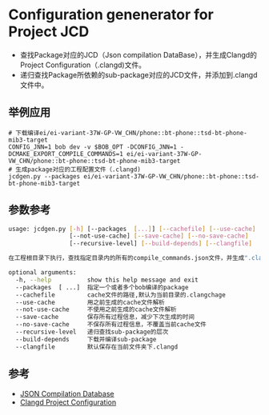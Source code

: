 # Configuration genenerator for Project JCD 

- 查找Package对应的JCD（Json compilation DataBase），并生成Clangd的Project Configuration（.clangd)文件。
- 递归查找Package所依赖的sub-package对应的JCD文件，并添加到.clangd文件中。 

## 举例应用

```
# 下载编译ei/ei-variant-37W-GP-VW_CHN/phone::bt-phone::tsd-bt-phone-mib3-target
CONFIG_JNN=1 bob dev -v $BOB_OPT -DCONFIG_JNN=1 -DCMAKE_EXPORT_COMPILE_COMMANDS=1 ei/ei-variant-37W-GP-VW_CHN/phone::bt-phone::tsd-bt-phone-mib3-target
# 生成package对应的工程配置文件（.clangd)
jcdgen.py --packages ei/ei-variant-37W-GP-VW_CHN/phone::bt-phone::tsd-bt-phone-mib3-target
```

## 参数参考

```bash
usage: jcdgen.py [-h] [--packages  [...]] [--cachefile] [--use-cache]
                 [--not-use-cache] [--save-cache] [--no-save-cache]
                 [--recursive-level] [--build-depends] [--clangfile]

在工程根目录下执行，查找指定目录内的所有的compile_commands.json文件，并生成".clang"文件到指定目录

optional arguments:
  -h, --help          show this help message and exit
  --packages  [ ...]  指定一个或者多个bob编译的package
  --cachefile         cache文件的路径,默认为当前目录的.clangchage
  --use-cache         用之前生成的cache文件解析
  --not-use-cache     不使用之前生成的cache文件解析
  --save-cache        保存所有过程信息，减少下次生成的时间
  --no-save-cache     不保存所有过程信息，不覆盖当前cache文件
  --recursive-level   递归查找sub-package的层次
  --build-depends     下载并编译sub-package
  --clangfile         默认保存在当前文件夹下.clangd
```
## 参考


- [JSON Compilation Database](https://clang.llvm.org/docs/JSONCompilationDatabase.html)
- [Clangd Project Configuration](https://clangd.llvm.org/config)
